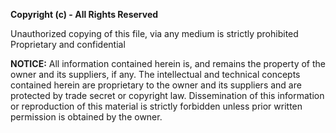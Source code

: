 **Copyright (c) - All Rights Reserved**

Unauthorized copying of this file, via any medium is strictly prohibited Proprietary and confidential

**NOTICE:**  All information contained herein is, and remains the property of the owner and its suppliers, if any. The intellectual and technical concepts contained herein are proprietary to the owner and its suppliers and are protected by trade secret or copyright law. Dissemination of this information or reproduction of this material is strictly forbidden unless prior written permission is obtained by the owner.
